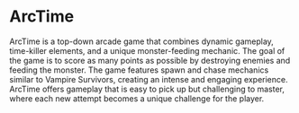 # ArcTime
ArcTime is a top-down arcade game that combines dynamic gameplay, time-killer elements, and a unique monster-feeding mechanic. 
The goal of the game is to score as many points as possible by destroying enemies and feeding the monster. 
The game features spawn and chase mechanics similar to Vampire Survivors, creating an intense and engaging experience. 
ArcTime offers gameplay that is easy to pick up but challenging to master, where each new attempt becomes a unique challenge for the player.
